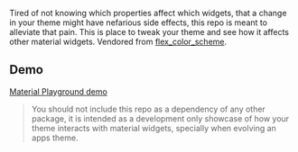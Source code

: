Tired of not knowing which properties affect which widgets, that a change in your theme might have
nefarious side effects, this repo is meant to alleviate that pain.
This is  place to tweak your theme and see how it affects other material widgets.
Vendored from [flex_color_scheme](https://github.com/rydmike/flex_color_scheme/tree/master/example/lib/example_copy_paste_from_playground).

## Demo

[Material Playground demo](https://user-images.githubusercontent.com/37002358/231079783-c79d81b0-7349-4043-8b8b-3b61c5ba83ec.webm)

> You should not include this repo as a dependency of any other package, it is intended as a development only
> showcase of how your theme interacts with material widgets, specially when evolving an apps theme.